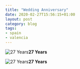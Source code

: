 ```yaml
---
title: "Wedding Anniversary"
date: 2020-02-27T15:56:15+01:00
layout: post
category: blog
tags:
- spain
- valencia
---
```



![27 Years](/images/2020/2020-02-27-wedding-anniversary.jpg)**27 Years**
<!--more-->

![27 Years](/images/2020/2020-02-27-wedding-anniversary-1.jpg)**27 Years**
